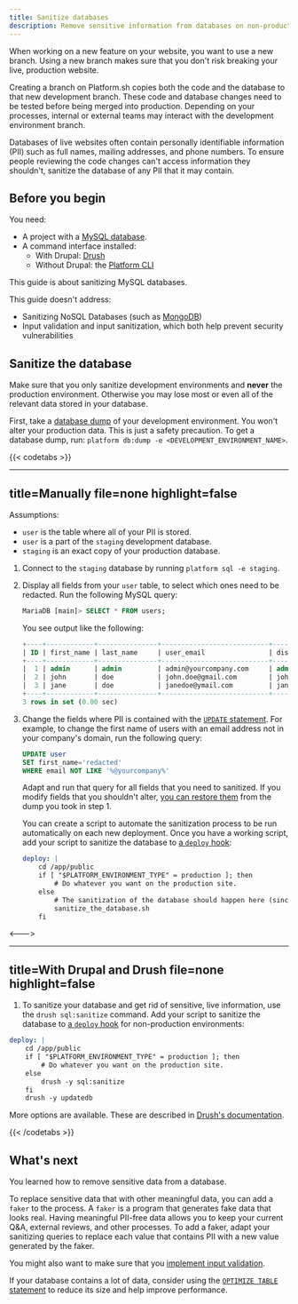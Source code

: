 ```yaml
---
title: Sanitize databases
description: Remove sensitive information from databases on non-production environments to control access.
---
```


When working on a new feature on your website, you want to use a new branch.
Using a new branch makes sure that you don't risk breaking your live, production website.

Creating a branch on Platform.sh copies both the code and the database to that new development branch.
These code and database changes need to be tested before being merged into production.
Depending on your processes, internal or external teams may interact with the development environment branch.

Databases of live websites often contain personally identifiable information (PII)
such as full names, mailing addresses, and phone numbers.
To ensure people reviewing the code changes can't access information they shouldn't, sanitize the database of any PII that it may contain.

## Before you begin

You need:

- A project with a [MySQL database](../configuration/services/mysql/_index.md).
- A command interface installed:
  - With Drupal: [Drush](https://www.drush.org/latest/install/)
  - Without Drupal: the [Platform CLI](/development/cli/_index.md#cli-command-line-interface)

This guide is about sanitizing MySQL databases.

This guide doesn't address:

- Sanitizing NoSQL Databases (such as [MongoDB](../configuration/services/mongodb/_index.md))
- Input validation and input sanitization, which both help prevent security vulnerabilities

## Sanitize the database

Make sure that you only sanitize development environments and **never** the production environment.
Otherwise you may lose most or even all of the relevant data stored in your database.

First, take a [database dump](../configuration/services/mysql/_index.md#exporting-data) of your development environment.
You won't alter your production data.
This is just a safety precaution.
To get a database dump, run: `platform db:dump -e <DEVELOPMENT_ENVIRONMENT_NAME>`.

{{< codetabs >}}

---
title=Manually
file=none
highlight=false
---

Assumptions:

- `user` is the table where all of your PII is stored.
- `user` is a part of the `staging` development database.
- `staging` is an exact copy of your production database.

1. Connect to the `staging` database by running `platform sql -e staging`.
1. Display all fields from your `user` table, to select which ones need to be redacted.
   Run the following MySQL query:

   ```sql
   MariaDB [main]> SELECT * FROM users;
   ```

   You see output like the following:

   ```sql
   +----+------------+---------------+---------------------------+---------------+
   | ID | first_name | last_name     | user_email                | display_name  |
   +----+------------+---------------+---------------------------+---------------+
   |  1 | admin      | admin         | admin@yourcompany.com     | admin         |
   |  2 | john       | doe           | john.doe@gmail.com        | john          |
   |  3 | jane       | doe           | janedoe@ymail.com         | jane          |
   +----+------------+---------------+---------------------------+---------------+
   3 rows in set (0.00 sec)
   ```

1. Change the fields where PII is contained with the [`UPDATE` statement](https://dev.mysql.com/doc/refman/8.0/en/update.html).
   For example, to change the first name of users with an email address not in your company's domain, run the following query:

   ```sql
   UPDATE user
   SET first_name='redacted'
   WHERE email NOT LIKE '%@yourcompany%'
   ```

   Adapt and run that query for all fields that you need to sanitized.
   If you modify fields that you shouldn't alter,
   [you can restore them](../administration/backup-and-restore.html#restore) from the dump you took in step 1.

   You can create a script to automate the sanitization process to be run automatically on each new deployment.
   Once you have a working script, add your script to sanitize the database to [a `deploy` hook](../configuration/app/hooks.html#deploy-hook):

   ```yaml
   deploy: |
       cd /app/public
       if [ "$PLATFORM_ENVIRONMENT_TYPE" = production ]; then
           # Do whatever you want on the production site.
       else
           # The sanitization of the database should happen here (since it's non-production)
           sanitize_the_database.sh
       fi
   ```

<--->

---
title=With Drupal and Drush
file=none
highlight=false
---

1. To sanitize your database and get rid of sensitive, live information, use the `drush sql:sanitize` command.
   Add your script to sanitize the database to [a `deploy` hook](../user_guide/reference/platform-app-yaml.html#hooks)
   for non-production environments:

  ```yaml
  deploy: |
      cd /app/public
      if [ "$PLATFORM_ENVIRONMENT_TYPE" = production ]; then
          # Do whatever you want on the production site.
      else
          drush -y sql:sanitize
      fi
      drush -y updatedb
  ```

More options are available.
These are described in [Drush's documentation](https://www.drush.org/latest/commands/sql_sanitize/).

{{< /codetabs >}}

## What's next

You learned how to remove sensitive data from a database.

To replace sensitive data that with other meaningful data, you can add a `faker` to the process.
A `faker` is a program that generates fake data that looks real.
Having meaningful PII-free data allows you to keep your current Q&A, external reviews, and other processes.
To add a faker, adapt your sanitizing queries to replace each value that contains PII with a new value generated by the faker.

You might also want to make sure that you [implement input validation](https://cheatsheetseries.owasp.org/cheatsheets/Input_Validation_Cheat_Sheet.html#goals-of-input-validation).

If your database contains a lot of data, consider using the [`OPTIMIZE TABLE` statement](https://dev.mysql.com/doc/refman/8.0/en/optimize-table.html)
to reduce its size and help improve performance.
